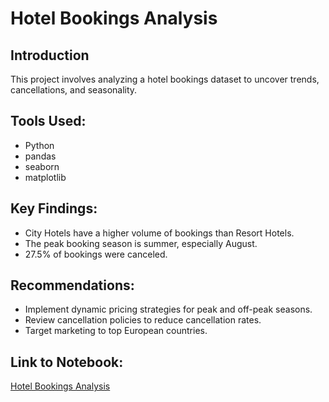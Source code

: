 # Hotel Bookings Analysis

## Introduction
This project involves analyzing a hotel bookings dataset to uncover trends, cancellations, and seasonality.

## Tools Used:
- Python
- pandas
- seaborn
- matplotlib

## Key Findings:
- City Hotels have a higher volume of bookings than Resort Hotels.
- The peak booking season is summer, especially August.
- 27.5% of bookings were canceled.

## Recommendations:
- Implement dynamic pricing strategies for peak and off-peak seasons.
- Review cancellation policies to reduce cancellation rates.
- Target marketing to top European countries.

## Link to Notebook:
[Hotel Bookings Analysis](link_to_notebook)
